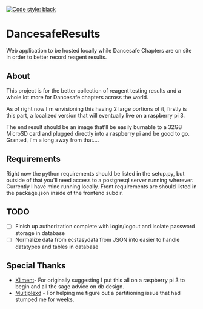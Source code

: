 [![Code style: black](https://img.shields.io/badge/code%20style-black-000000.svg)](https://github.com/ambv/black)

# DancesafeResults

Web application to be hosted locally while Dancesafe Chapters are on site in order to better record reagent results.

## About
This project is for the better collection of reagent testing results and a whole lot more for Dancesafe chapters across the world. 

As of right now I'm envisioning this having 2 large portions of it, firstly is this part, a localized version that will eventually live on a raspberry pi 3. 

The end result should be an image that'll be easily burnable to a 32GB MicroSD card and plugged directly into a raspberry pi and be good to go. Granted, I'm a long away from that.... 

## Requirements

Right now the python requirements should be listed in the setup.py, but outside of that you'll need access to a postgresql server running wherever. Currently I have mine running locally. Front requirements are should listed in the package.json inside of the frontend subdir.  

## TODO
- [ ] Finish up authorization complete with login/logout and isolate password storage in database
- [ ] Normalize data from ecstasydata from JSON into easier to handle datatypes and tables in database

## Special Thanks

* [Kliment](https://github.com/kliment)- For originally suggesting I put this all on a raspberry pi 3 to begin and all the sage advice on db design. 
* [Multiplexd](https://github.com/multiplexd) - For helping me figure out a partitioning issue that had stumped me for weeks.  
